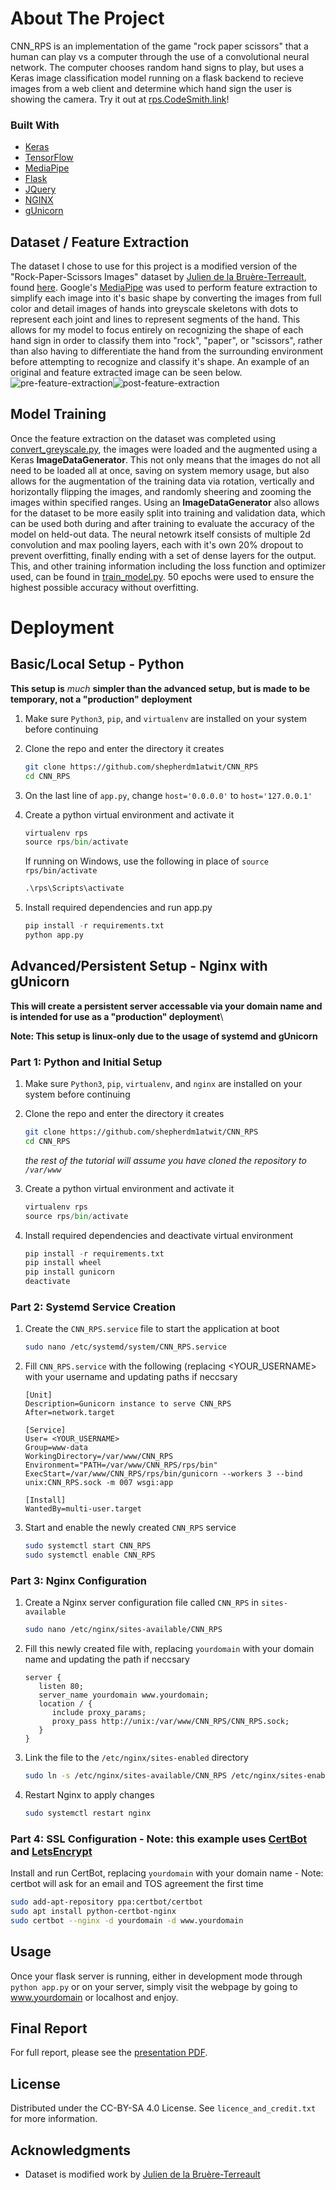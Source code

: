 <!-- ABOUT THE PROJECT -->
# About The Project

CNN_RPS is an implementation of the game "rock paper scissors" that a human can play vs a computer through the use of a convolutional neural network. The computer chooses random hand signs to play, but uses a Keras image classification model running on a flask backend to recieve images from a web client and determine which hand sign the user is showing the camera. Try it out at [rps.CodeSmith.link](https://rps.codesmith.link)!

### Built With

* [Keras](https://keras.io/)
* [TensorFlow](https://www.tensorflow.org/)
* [MediaPipe](https://google.github.io/mediapipe/)
* [Flask](https://flask.palletsprojects.com/)
* [JQuery](https://jquery.com)
* [NGINX](https://www.nginx.com/)
* [gUnicorn](https://gunicorn.org/)

## Dataset / Feature Extraction
The dataset I chose to use for this project is a modified version of the "Rock-Paper-Scissors Images" dataset by [Julien de la Bruère-Terreault](https://github.com/imfdlh), found [here](https://www.kaggle.com/datasets/drgfreeman/rockpaperscissors). Google's [MediaPipe](https://google.github.io/mediapipe/) was used to perform feature extraction to simplify each image into it's basic shape by converting the images from full color and detail images of hands into greyscale skeletons with dots to represent each joint and lines to represent segments of the hand. This allows for my model to focus entirely on recognizing the shape of each hand sign in order to classify them into "rock", "paper", or "scissors", rather than also having to differentiate the hand from the surrounding environment before attempting to recognize and classify it's shape. An example of an original and feature extracted image can be seen below.<br>
![pre-feature-extraction](https://github.com/shepherdm1atwit/CNN_RPS/blob/1ba3257410f35213e830676064164381bb21e29b/train_test/hands_dataset/paper/04l5I8TqdzF9WDMJ.png)![post-feature-extraction](https://github.com/shepherdm1atwit/CNN_RPS/blob/1ba3257410f35213e830676064164381bb21e29b/train_test/dataset/paper/04l5I8TqdzF9WDMJ.png)

## Model Training
Once the feature extraction on the dataset was completed using [convert_greyscale.py](https://github.com/shepherdm1atwit/CNN_RPS/blob/70c34c908758c1f5118538f87292df6ffdabb5f7/train_test/convert_grayscale.py), the images were loaded and the augmented using a Keras **ImageDataGenerator**. This not only means that the images do not all need to be loaded all at once, saving on system memory usage, but also allows for the augmentation of the training data via rotation, vertically and horizontally flipping the images, and randomly sheering and zooming the images within specified ranges. Using an **ImageDataGenerator** also allows for the dataset to be more easily split into training and validation data, which can be used both during and after training to evaluate the accuracy of the model on held-out data. The neural netowrk itself consists of multiple 2d convolution and max pooling layers, each with it's own 20% dropout to prevent overfitting, finally ending with a set of dense layers for the output. This, and other training information including the loss function and optimizer used, can be found in [train_model.py](https://github.com/shepherdm1atwit/CNN_RPS/blob/70c34c908758c1f5118538f87292df6ffdabb5f7/train_test/train_model.py). 50 epochs were used to ensure the highest possible accuracy without overfitting. 

<!-- Deployment -->
# Deployment

## Basic/Local Setup - Python
**This setup is** *much* **simpler than the advanced setup, but is made to be temporary, not a "production" deployment**
1. Make sure `Python3`, `pip`, and `virtualenv` are installed on your system before continuing
2. Clone the repo and enter the directory it creates

   ```sh
   git clone https://github.com/shepherdm1atwit/CNN_RPS
   cd CNN_RPS
   ```
3. On the last line of `app.py`, change `host='0.0.0.0'` to `host='127.0.0.1'`
4. Create a python virtual environment and activate it
   
   ```python
   virtualenv rps
   source rps/bin/activate
   ``` 
   If running on Windows, use the following in place of `source rps/bin/activate`
   ```bat
   .\rps\Scripts\activate
   ```
   
5. Install required dependencies and run app.py
   
   ```python
   pip install -r requirements.txt
   python app.py

   ```

## Advanced/Persistent Setup - Nginx with gUnicorn
**This will create a persistent server accessable via your domain name and is intended for use as a "production" deployment**\

**Note: This setup is linux-only due to the usage of systemd and gUnicorn**

### Part 1: Python and Initial Setup
1. Make sure `Python3`, `pip`, `virtualenv`, and `nginx` are installed on your system before continuing
2. Clone the repo and enter the directory it creates

   ```sh
   git clone https://github.com/shepherdm1atwit/CNN_RPS
   cd CNN_RPS
   ``` 
   *the rest of the tutorial will assume you have cloned the repository to `/var/www`*
3. Create a python virtual environment and activate it
   
   ```python
   virtualenv rps
   source rps/bin/activate
   ``` 
4. Install required dependencies and deactivate virtual environment
   
   ```python
   pip install -r requirements.txt
   pip install wheel
   pip install gunicorn
   deactivate
   ```
   
### Part 2: Systemd Service Creation
1. Create the `CNN_RPS.service` file to start the application at boot
   ```sh
   sudo nano /etc/systemd/system/CNN_RPS.service
   ```
2. Fill `CNN_RPS.service` with the following (replacing <YOUR_USERNAME> with your username and updating paths if neccsary

   ```
   [Unit]
   Description=Gunicorn instance to serve CNN_RPS
   After=network.target

   [Service]
   User= <YOUR_USERNAME>
   Group=www-data
   WorkingDirectory=/var/www/CNN_RPS
   Environment="PATH=/var/www/CNN_RPS/rps/bin"
   ExecStart=/var/www/CNN_RPS/rps/bin/gunicorn --workers 3 --bind unix:CNN_RPS.sock -m 007 wsgi:app

   [Install]
   WantedBy=multi-user.target
   ```
3. Start and enable the newly created `CNN_RPS` service
   
   ```sh
   sudo systemctl start CNN_RPS
   sudo systemctl enable CNN_RPS
   ```

### Part 3: Nginx Configuration
1. Create a Nginx server configuration file called `CNN_RPS` in `sites-available`
   
   ```sh
   sudo nano /etc/nginx/sites-available/CNN_RPS
   ```
2. Fill this newly created file with, replacing `yourdomain` with your domain name and updating the path if neccsary
   
   ```
   server {
      listen 80;
      server_name yourdomain www.yourdomain;
      location / {
         include proxy_params;
         proxy_pass http://unix:/var/www/CNN_RPS/CNN_RPS.sock;
      }
   }
   ```
 
3. Link the file to the `/etc/nginx/sites-enabled` directory

   ```sh
   sudo ln -s /etc/nginx/sites-available/CNN_RPS /etc/nginx/sites-enabled
   ```

4. Restart Nginx to apply changes

   ```sh
   sudo systemctl restart nginx
   ```
### Part 4: SSL Configuration - Note: this example uses [CertBot](https://certbot.eff.org/) and [LetsEncrypt](https://letsencrypt.org/)
   Install and run CertBot, replacing `yourdomain` with your domain name - Note: certbot will ask for an email and TOS agreement the first time
   
   ```sh
   sudo add-apt-repository ppa:certbot/certbot
   sudo apt install python-certbot-nginx
   sudo certbot --nginx -d yourdomain -d www.yourdomain
   ```



<!-- USAGE EXAMPLES -->
## Usage

Once your flask server is running, either in development mode through `python app.py` or on your server, simply 
visit the webpage by going to www.yourdomain or localhost and enjoy.


## Final Report
For full report, please see the [presentation PDF](DataSci%20Final.pdf).


<!-- LICENSE -->
## License

Distributed under the CC-BY-SA 4.0 License. See `licence_and_credit.txt` for more information.



<!-- ACKNOWLEDGMENTS -->
## Acknowledgments

* Dataset is modified work by [Julien de la Bruère-Terreault](https://github.com/imfdlh)

